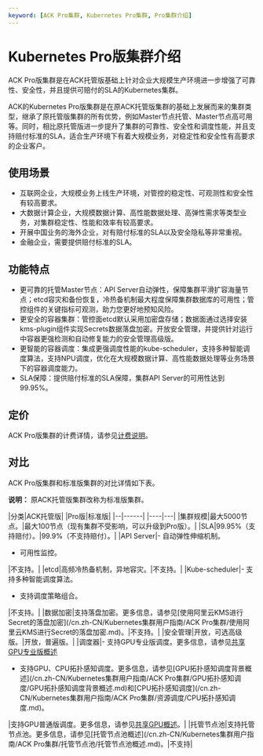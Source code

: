 ```yaml
---
keyword: [ACK Pro集群, Kubernetes Pro集群, Pro集群介绍]
---
```


# Kubernetes Pro版集群介绍

ACK Pro版集群是在ACK托管版基础上针对企业大规模生产环境进一步增强了可靠性、安全性，并且提供可赔付的SLA的Kubernetes集群。

ACK的Kubernetes Pro版集群是在原ACK托管版集群的基础上发展而来的集群类型，继承了原托管版集群的所有优势，例如Master节点托管、Master节点高可用等。同时，相比原托管版进一步提升了集群的可靠性、安全性和调度性能，并且支持赔付标准的SLA，适合生产环境下有着大规模业务，对稳定性和安全性有高要求的企业客户。

## 使用场景

-   互联网企业，大规模业务上线生产环境，对管控的稳定性、可观测性和安全性有较高要求。
-   大数据计算企业，大规模数据计算、高性能数据处理、高弹性需求等类型业务，对集群稳定性、性能和效率有较高要求。
-   开展中国业务的海外企业，对有赔付标准的SLA以及安全隐私等非常重视。
-   金融企业，需要提供赔付标准的SLA。

## 功能特点

-   更可靠的托管Master节点：API Server自动弹性，保障集群平滑扩容海量节点；etcd容灾和备份恢复，冷热备机制最大程度保障集群数据库的可用性；管控组件的关键指标可观测，助力您更好地预知风险。
-   更安全的容器集群：管控面etcd默认采用加密盘存储；数据面通过选择安装kms-plugin组件实现Secrets数据落盘加密。开放安全管理，并提供针对运行中容器更强检测和自动修复能力的安全管理高级版。
-   更智能的容器调度：集成更强调度性能的kube-scheduler，支持多种智能调度算法，支持NPU调度，优化在大规模数据计算、高性能数据处理等业务场景下的容器调度能力。
-   SLA保障：提供赔付标准的SLA保障，集群API Server的可用性达到99.95%。

## 定价

ACK Pro版集群的计费详情，请参见[计费说明](/cn.zh-CN/产品定价/计费说明.md)。

## 对比

ACK Pro版集群和标准版集群的对比详情如下表。

**说明：** 原ACK托管版集群改称为标准版集群。

|分类|ACK托管版|
|Pro版|标准版|
|--|------|
|----|---|
|集群规模|最大5000节点。|最大100节点（现有集群不受影响，可以升级到Pro版）。|
|SLA|99.95%（支持赔付）。|99.9%（不支持赔付）。|
|API Server|-   自动弹性伸缩机制。
-   可用性监控。

|不支持。|
|etcd|高频冷热备机制，异地容灾。|不支持。|
|Kube-scheduler|-   支持多种智能调度算法。
-   支持调度策略组合。

|不支持。|
|数据加密|支持落盘加密。更多信息，请参见[使用阿里云KMS进行Secret的落盘加密](/cn.zh-CN/Kubernetes集群用户指南/ACK Pro集群/使用阿里云KMS进行Secret的落盘加密.md)。|不支持。|
|安全管理|开放，可选高级版。|开放，普遍版。|
|调度器|-   支持GPU专业版调度。更多信息，请参见[共享GPU专业版概述]()
-   支持GPU、CPU拓扑感知调度。更多信息，请参见[GPU拓扑感知调度背景概述](/cn.zh-CN/Kubernetes集群用户指南/ACK Pro集群/GPU拓扑感知调度/GPU拓扑感知调度背景概述.md)和[CPU拓扑感知调度](/cn.zh-CN/Kubernetes集群用户指南/ACK Pro集群/资源调度/CPU拓扑感知调度.md)。

|支持GPU普通版调度。更多信息，请参见[共享GPU概述](/cn.zh-CN/Kubernetes集群用户指南/GPU/NPU管理/共享GPU调度/共享GPU概述.md)。|
|托管节点池|支持托管节点池。更多信息，请参见[托管节点池概述](/cn.zh-CN/Kubernetes集群用户指南/ACK Pro集群/托管节点池/托管节点池概述.md)。|不支持|

